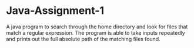 # Java-Assignment-1

A java program to search through the home directory and look for files that match a regular expression. The program is able to take inputs repeatedly and prints out the full absolute path of the matching files found.
